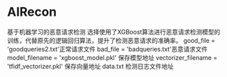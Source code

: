 # AIRecon
基于机器学习的恶意请求检测
选择使用了XGBoost算法进行恶意请求检测模型的训练，代替原先的逻辑回归算法，提升了检测恶意请求的准确率。
good_file = 'goodqueries2.txt'正常请求文件
bad_file = 'badqueries.txt'恶意请求文件
model_filename = 'xgboost_model.pkl' 保存模型地址
vectorizer_filename = 'tfidf_vectorizer.pkl' 保存向量地址
data.txt 检测日志文件地址
